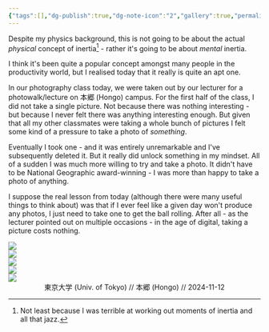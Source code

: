 ```yaml
---
{"tags":[],"dg-publish":true,"dg-note-icon":"2","gallery":true,"permalink":"/Zettelkasten/On inertia/","dgPassFrontmatter":true,"noteIcon":"2","created":"2024-11-12T23:45:38.333+09:00","updated":"2024-11-14T17:30:11.771+09:00"}
---
```



Despite my physics background, this is not going to be about the actual *physical* concept of inertia[^1] - rather it's going to be about *mental* inertia.

I think it's been quite a popular concept amongst many people in the productivity world, but I realised today that it really is quite an apt one.

In our photography class today, we were taken out by our lecturer for a photowalk/lecture on 本郷 (Hongo) campus. For the first half of the class, I did not take a single picture. Not because there was nothing interesting - but because I never felt there was anything interesting enough. But given that all my other classmates were taking a whole bunch of pictures I felt some kind of a pressure to take a photo of *something*.

Eventually I took one - and it was entirely unremarkable and I've subsequently deleted it. But it really did unlock something in my mindset. All of a sudden I was much more willing to try and take a photo. It didn't have to be National Geographic award-winning - I was more than happy to take a photo of anything.

I suppose the real lesson from today (although there were many useful things to think about) was that if I ever feel like a given day won't produce any photos, I just need to take one to get the ball rolling. After all - as the lecturer pointed out on multiple occasions - in the age of digital, taking a picture costs nothing.


<div class="grid">
  <div class="grid-item"><a href="/img/user/images/On inertia-20241112235428274.webp" data-lightbox="models" data-title="Caption1"><img src="/img/user/images/On inertia-20241112235428274.webp"></a></div>
  <div class="grid-item"><a href="/img/user/images/On inertia-20241112235440697.webp" data-lightbox="models" data-title="Caption2"><img src="/img/user/images/On inertia-20241112235440697.webp"></a></div>
  <div class="grid-item"><a href="/img/user/images/On inertia-20241112235445528.webp" data-lightbox="models" data-title="Caption3"><img src="/img/user/images/On inertia-20241112235445528.webp"></a></div>
  <div class="grid-item"><a href="/img/user/images/On inertia-20241112235448439.webp" data-lightbox="models" data-title="Caption4"><img src="/img/user/images/On inertia-20241112235448439.webp"></a></div>
  <div class="grid-item"><a href="/img/user/images/On inertia-20241112235457279.webp" data-lightbox="models" data-title="Caption5"><img src="/img/user/images/On inertia-20241112235457279.webp"></a></div>
</div>

<div align="center">東京大学 (Univ. of Tokyo) // 本郷 (Hongo) // 2024-11-12</div>

[^1]: Not least because I was terrible at working out moments of inertia and all that jazz.